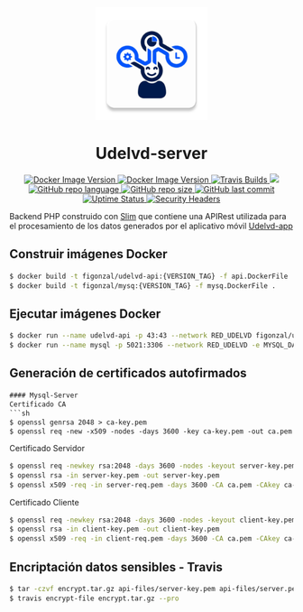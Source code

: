 <p align="center">
  <img src="https://github.com/figonzal1/Udelvd-app/blob/master/app/src/main/ic_launcher-web.png" width="200" height="200">
</p>
<h1 align="center">Udelvd-server</h1>

<p align="center">
  
  <a href="https://img.shields.io/docker/v/figonzal/udelvd-api?label=Docker%20udelvd-api" alt="Docker Image Version">
        <img alt="Docker Image Version" src="https://img.shields.io/docker/v/figonzal/udelvd-api?label=Docker%20udelvd-api">
  </a>
  
  <a href="https://img.shields.io/docker/v/figonzal/mysql?label=Docker%20mysql" alt="Docker Image Version">
        <img alt="Docker Image Version" src="https://img.shields.io/docker/v/figonzal/mysql?label=Docker%20mysql">
  </a>
  
  <a href="https://travis-ci.com/figonzal1/Udelvd-server" alt="Travis">
        <img alt="Travis Builds" src="https://travis-ci.com/figonzal1/Udelvd-server.svg?branch=udelvd.tk">
  </a>
  
  <a href="https://www.codefactor.io/repository/github/figonzal1/udelvd-server" alt="CodeFactor">
        <img src="https://www.codefactor.io/repository/github/figonzal1/udelvd-server/badge" />
  </a>
  
  <a href="https://img.shields.io/github/languages/top/figonzal1/Udelvd-server" alt="Top Language">
        <img alt="GitHub repo language" src="https://img.shields.io/github/languages/top/figonzal1/Udelvd-server">
  </a>
  
  <a href="https://img.shields.io/github/repo-size/figonzal1/Udelvd-server" alt="GitHub repo size">
        <img alt="GitHub repo size" src="https://img.shields.io/github/repo-size/figonzal1/Udelvd-server">
  </a>
  
  <a href="https://img.shields.io/github/last-commit/figonzal1/Udelvd-server?color=yellow" alt="Last Commit">
        <img alt="GitHub last commit" src="https://img.shields.io/github/last-commit/figonzal1/Udelvd-server?color=yellow">
  </a>
  
  <a href="https://undiaenlavidade.cl" alt="Uptime Status">
        <img alt="Uptime Status" src="https://img.shields.io/uptimerobot/status/m784784797-355fdf5539abcc0df0dcd13c?label=website%20status">
  </a>
  <a href="https://securityheaders.com/?q=undiaenlavidade.cl&hide=on&followRedirects=on" alt="Security headers">
    <img alt="Security Headers" src="https://img.shields.io/security-headers?label=Website%20security&url=https%3A%2F%2Fundiaenlavidade.cl">
  </a>
  
</p>

Backend PHP construido con [Slim](http://www.slimframework.com/) que contiene una APIRest utilizada para el procesamiento de los datos generados por el aplicativo móvil [Udelvd-app](https://github.com/figonzal1/Udelvd-app)

## Construir imágenes Docker
```sh
$ docker build -t figonzal/udelvd-api:{VERSION_TAG} -f api.DockerFile .
$ docker build -t figonzal/mysq:{VERSION_TAG} -f mysq.DockerFile .
```
## Ejecutar imágenes Docker
```sh
$ docker run --name udelvd-api -p 43:43 --network RED_UDELVD figonzal/udelvd-api:{VERSION_TAG}
$ docker run --name mysql -p 5021:3306 --network RED_UDELVD -e MYSQL_DATABASE={MYSQL_DATABASE} -e MYSQL_USER={MYSQL_USER} -e MYSQL_ROOT_PASSWORD={MYSQL_ROOT_PASSWORD} -e MYSQL_PASSWORD={MYSQL_PASSWORD} -d mysql:{VERSION_TAG}
```
## Generación de certificados autofirmados
```
#### Mysql-Server
Certificado CA
```sh
$ openssl genrsa 2048 > ca-key.pem
$ openssl req -new -x509 -nodes -days 3600 -key ca-key.pem -out ca.pem
```
Certificado Servidor
```sh
$ openssl req -newkey rsa:2048 -days 3600 -nodes -keyout server-key.pem -out server-req.pem
$ openssl rsa -in server-key.pem -out server-key.pem
$ openssl x509 -req -in server-req.pem -days 3600 -CA ca.pem -CAkey ca-key.pem -set_serial 01 -out server-cert.pem
```

Certificado Cliente
```sh
$ openssl req -newkey rsa:2048 -days 3600 -nodes -keyout client-key.pem -out client-req.pem
$ openssl rsa -in client-key.pem -out client-key.pem
$ openssl x509 -req -in client-req.pem -days 3600 -CA ca.pem -CAkey ca-key.pem -set_serial 01 -out client-cert.pem
```

## Encriptación datos sensibles - Travis
````sh
$ tar -czvf encrypt.tar.gz api-files/server-key.pem api-files/server.pem mysql-files/ .env udelvd-server-credentials.json
$ travis encrypt-file encrypt.tar.gz --pro
````
